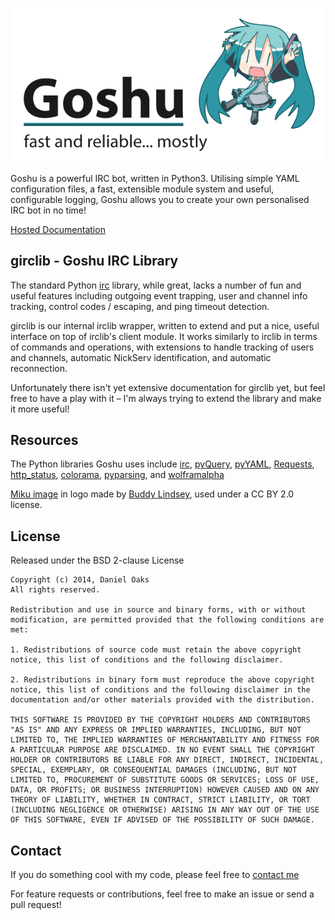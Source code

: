 ![Goshu](docs/logo.png)

Goshu is a powerful IRC bot, written in Python3. Utilising simple YAML configuration files, a fast, extensible module system and useful, configurable logging, Goshu allows you to create your own personalised IRC bot in no time!

[Hosted Documentation](http://goshu.readthedocs.org/en/latest/)

girclib - Goshu IRC Library
---------------------------
The standard Python [irc](http://bitbucket.org/jaraco/irc) library, while great, lacks a number of fun and useful features including outgoing event trapping, user and channel info tracking, control codes / escaping, and ping timeout detection.

girclib is our internal irclib wrapper, written to extend and put a nice, useful interface on top of irclib's client module. It works similarly to irclib in terms of commands and operations, with extensions to handle tracking of users and channels, automatic NickServ identification, and automatic reconnection.

Unfortunately there isn't yet extensive documentation for girclib yet, but feel free to have a play with it – I'm always trying to extend the library and make it more useful!

Resources
---------
The Python libraries Goshu uses include [irc](http://bitbucket.org/jaraco/irc), [pyQuery](https://pypi.python.org/pypi/pyquery), [pyYAML](https://bitbucket.org/xi/pyyaml), [Requests](http://python-requests.org), [http_status](https://github.com/DanielOaks/http_status), [colorama](https://pypi.python.org/pypi/colorama), [pyparsing](http://pyparsing.wikispaces.com/), and [wolframalpha](https://pypi.python.org/pypi/wolframalpha)

[Miku image](https://www.flickr.com/photos/buddylindsey/4015238947/) in logo made by [Buddy Lindsey](https://www.flickr.com/photos/buddylindsey/), used under a CC BY 2.0 license.

License
-------
Released under the BSD 2-clause License

```
Copyright (c) 2014, Daniel Oaks
All rights reserved.

Redistribution and use in source and binary forms, with or without modification, are permitted provided that the following conditions are met:

1. Redistributions of source code must retain the above copyright notice, this list of conditions and the following disclaimer.

2. Redistributions in binary form must reproduce the above copyright notice, this list of conditions and the following disclaimer in the documentation and/or other materials provided with the distribution.

THIS SOFTWARE IS PROVIDED BY THE COPYRIGHT HOLDERS AND CONTRIBUTORS "AS IS" AND ANY EXPRESS OR IMPLIED WARRANTIES, INCLUDING, BUT NOT LIMITED TO, THE IMPLIED WARRANTIES OF MERCHANTABILITY AND FITNESS FOR A PARTICULAR PURPOSE ARE DISCLAIMED. IN NO EVENT SHALL THE COPYRIGHT HOLDER OR CONTRIBUTORS BE LIABLE FOR ANY DIRECT, INDIRECT, INCIDENTAL, SPECIAL, EXEMPLARY, OR CONSEQUENTIAL DAMAGES (INCLUDING, BUT NOT LIMITED TO, PROCUREMENT OF SUBSTITUTE GOODS OR SERVICES; LOSS OF USE, DATA, OR PROFITS; OR BUSINESS INTERRUPTION) HOWEVER CAUSED AND ON ANY THEORY OF LIABILITY, WHETHER IN CONTRACT, STRICT LIABILITY, OR TORT (INCLUDING NEGLIGENCE OR OTHERWISE) ARISING IN ANY WAY OUT OF THE USE OF THIS SOFTWARE, EVEN IF ADVISED OF THE POSSIBILITY OF SUCH DAMAGE.
```

Contact
-------
If you do something cool with my code, please feel free to [contact me](daniel@danieloaks.net)

For feature requests or contributions, feel free to make an issue or send a pull request!
